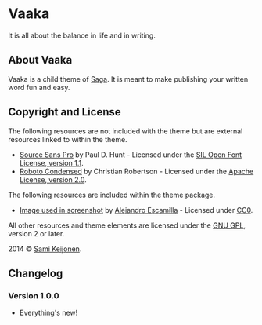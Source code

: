 # Vaaka

It is all about the balance in life and in writing.

## About Vaaka

Vaaka is a child theme of [Saga](http://themehybrid.com/themes/saga). It is meant to make publishing your written word fun and easy.

## Copyright and License

The following resources are not included with the theme but are external resources linked to within the theme.

* [Source Sans Pro](https://www.google.com/fonts/specimen/Source+Sans+Pro) by Paul D. Hunt - Licensed under the [SIL Open Font License, version 1.1](http://scripts.sil.org/OFL).
* [Roboto Condensed](http://www.google.com/fonts/specimen/Roboto+Condensed) by Christian Robertson - Licensed under the [Apache License, version 2.0](http://www.apache.org/licenses/LICENSE-2.0.html).

The following resources are included within the theme package.

* [Image used in screenshot](http://unsplash.com/post/51493448215/download-by-alejandro-escamilla) by [Alejandro Escamilla](http://alejandroescamilla.com/) - Licensed under [CC0](http://creativecommons.org/choose/zero).

All other resources and theme elements are licensed under the [GNU GPL](http://www.gnu.org/licenses/old-licenses/gpl-2.0.html), version 2 or later.

2014 &copy; [Sami Keijonen](https://foxnet-themes.fi).

## Changelog

### Version 1.0.0

* Everything's new!